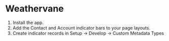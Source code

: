 # Weathervane

1) Install the app.
2) Add the Contact and Account indicator bars to your page layouts.
3) Create indicator records in Setup -> Develop -> Custom Metadata Types
